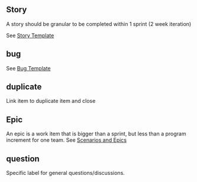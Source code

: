 ## Story
A story should be granular to be completed within 1 sprint (2 week iteration)

See [Story Template](https://github.com/Mojaloop/mojaloop/issues/123)
  
## bug
See [Bug Template](https://github.com/mojaloop/mojaloop/issues/124)

## duplicate
Link item to duplicate item and close

## Epic
An epic is a work item that is bigger than a sprint, but less than a program increment for one team.
See [Scenarios and Epics](./Scenarios-and-Epics.md)

## question
Specific label for general questions/discussions.
